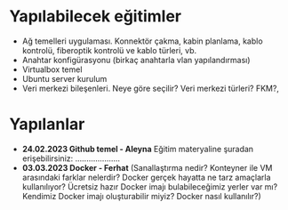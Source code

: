 # Yapılabilecek eğitimler
- Ağ temelleri uygulaması. Konnektör çakma, kabin planlama, kablo kontrolü, fiberoptik kontrolü ve kablo türleri, vb.
- Anahtar konfigürasyonu (birkaç anahtarla vlan yapılandırması)
- Virtualbox temel
- Ubuntu server kurulum
- Veri merkezi bileşenleri. Neye göre seçilir? Veri merkezi türleri? FKM?,

# Yapılanlar
- __24.02.2023  Github temel - Aleyna__ Eğitim materyaline şuradan erişebilirsiniz: ....................
- __03.03.2023  Docker - Ferhat__ (Sanallaştırma nedir? Konteyner ile VM arasındaki farklar nelerdir? Docker gerçek hayatta ne tarz amaçlarla kullanılıyor? Ücretsiz hazır Docker imajı bulabileceğimiz yerler var mı? Kendimiz Docker imajı oluşturabilir miyiz? Docker nasıl kullanılır?)
